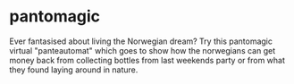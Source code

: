 # pantomagic
Ever fantasised about living the Norwegian dream? Try this pantomagic virtual "panteautomat" which goes to show how the norwegians can get money back from collecting bottles from last weekends party or from what they found laying around in nature.
